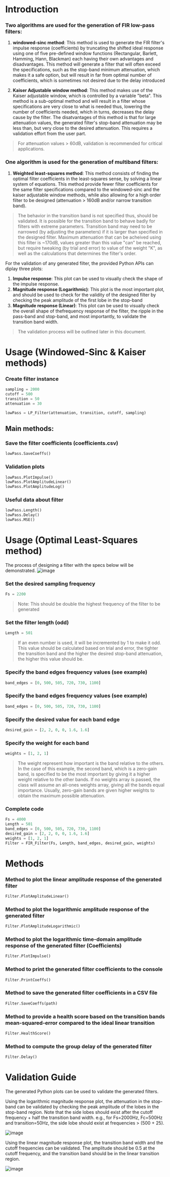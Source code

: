 # Introduction
### Two algorithms are used for the generation of FIR low-pass filters:
1. **__windowed-sinc method__**: This method is used to generate the FIR filter's impulse response (coefficients) by truncating the shifted ideal response using one of five pre-defined window functions (Rectangular, Barlett, Hamming, Hann, Blackman) each having their own advantages and disadvantages. This method will generate a filter that will often exceed the specifications, such as the stop-band minimum attenuation, which makes it a safe option, but will result in far from optimal number of coefficients, which is sometimes not desired due to the delay introduced

2. __**Kaiser Adjustable window method**__: This method makes use of the Kaiser adjustable window, which is controlled by a variable "beta". This method is a sub-optimal method and will result in a filter whose specifications are very close to what is needed thus, lowering the number of coefficients needed, which in turns, decreases the delay cause by the filter.
The disatvantages of this method is that for large attenuation values, the generated filter's stop-band attenuation may be less than, but very close to the desired attenuation. This requires a validation effort from the user part.
> For attenuation values > 60dB, validation is recommended for critical applications.

### One algorithm is used for the generation of multiband filters:
1. __**Weighted least-squares method**__: This method consists of finding the optimal filter coefficients in the least-squares sense, by solving a linear system of equations. This method provide fewer filter coefficients for the same filter specifications compared to the windowed-sinc and the kaiser adjustable window methods, while also allowing for a high order filter to be designed (attenuation > 160dB and/or narrow transition band).
> The behavior in the transition band is not specified thus, should be validated. It is possible for the transition band to behave badly for filters with extreme parameters.
> Transition band may need to be narrowed (by adjusting the parameters) if it is larger than specified in the designed filter.
> Maximum attenuation that can be acheived using this filter is ~170dB, values greater than this value "can" be reached, but require tweaking (by trial and error) to value of the weight "K", as well as the calculations that determines the filter's order.


For the validation of any generated filter, the provided Python APIs can diplay three plots:
1. **Impulse response**: This plot can be used to visually check the shape of the impulse response.
1. **Magnitude response (Logarithmic)**: This plot is the most important plot, and should be used to check for the validity of the designed filter by checking the peak amplitude of the first lobe in the stop-band
1. **Magnitude response (Linear)**: This plot can be used to visually check the overall shape of thefrequency response of the filter, the ripple in the pass-band and stop-band, and most importantly, to validate the transition band width.
> The validation process will be outlined later in this document.


# Usage (Windowed-Sinc & Kaiser methods)
### Create filter instance
```python
sampling = 2000
cutoff = 500
transition = 50
attenuation = 30

lowPass = LP_Filter(attenuation, transition, cutoff, sampling)
```
## Main methods:
### Save the filter coefficients (coefficients.csv)
```python
lowPass.SaveCoeffs()
```
### Validation plots
```python
lowPass.PlotImpulse()
lowPass.PlotAmplitudeLinear()
lowPass.PlotAmplitudeLog()
```

### Useful data about filter
```python
lowPass.Length()
lowPass.Delay()
lowPass.MSE()
```

# Usage (Optimal Least-Squares method)
The process of designing a filter with the specs below will be demonstrated.
![image](https://github.com/Fadi-Eid/DigitalFilterDesigner2024/assets/113466842/2c4b2f14-423a-4438-9d1b-f91a1d4cf53e)

### Set the desired sampling frequency
```python
Fs = 2200
```
> Note: This should be double the highest frequency of the filter to be generated
### Set the filter length (odd)
```python
Length = 501
```
> If an even number is used, it will be incremented by 1 to make it odd.
> This value should be calculated based on trial and error, the tighter the transition band and the higher the desired stop-band attenuation, the higher this value should be.
### Specify the band edges frequency values (see example)
```python
band_edges = [0, 500, 505, 720, 730, 1100]
```
### Specify the band edges frequency values (see example)
```python
band_edges = [0, 500, 505, 720, 730, 1100]
```
### Specify the desired value for each band edge
```python
desired_gain = [2, 2, 0, 0, 1.6, 1.6]
```
### Specify the weight for each band
```python
weights = [1, 2, 1]
```
> The weight represent how important is the band relative to the others. In the case of this example, the second band, which is a zero-gain band, is specified to be the most important by giving it a higher weight relative to the other bands.
> If no weights array is passed, the class will assume an all-ones weights array, giving all the bands equal importance.
> Usually, zero-gain bands are given higher weights to obtain the maximum possible attenuation.

### Complete code
```python
Fs = 4000
Length = 501
band_edges = [0, 500, 505, 720, 730, 1100]
desired_gain = [2, 2, 0, 0, 1.6, 1.6]
weights = [1, 2, 1]
Filter = FIR_Filter(Fs, Length, band_edges, desired_gain, weights)
```

# Methods
### Method to plot the linear amplitude response of the generated filter
```python
Filter.PlotAmplitudeLinear()
```
### Method to plot the logarithmic amplitude response of the generated filter
```python
Filter.PlotAmplitudeLogarithmic()
```
### Method to plot the logarithmic time-domain amplitude response of the generated filter (Coefficients)
```python
Filter.PlotImpulse()
```
### Method to print the generated filter coefficients to the console
```python
Filter.PrintCoeffs()
```
### Method to save the generated filter coefficients in a CSV file
```python
Filter.SaveCoeffs(path)
```
### Method to provide a health score based on the transition bands mean-squared-error compared to the ideal linear transition
```python
Filter.HealthScore()
```
### Method to compute the group delay of the generated filter
```python
Filter.Delay()
```

# Validation Guide
The generated Python plots can be used to validate the generated filters.

Using the logarithmic magnitude response plot, the attenuation in the stop-band can be validated by checking the peak amplitude of the lobes in the stop-band region. Note that the side lobes should exist after the cutoff frequency + half the transition band width.
e.g., for Fs=2000Hz, Fc=500Hz and transition=50Hz, the side lobe should exist at frequencies > (500 + 25).


![image](https://github.com/Fadi-Eid/DigitalFilterDesign/assets/113466842/da0c3af8-be2c-4c1f-ac28-128af42591fc)



Using the linear magnitude response plot, the transition band width and the cutoff frequencies can be validated. The amplitude should be 0.5 at the cutoff frequency, and the transition band should be in the linear transition region.

![image](https://github.com/Fadi-Eid/DigitalFilterDesign/assets/113466842/21cb4e94-f722-4e42-8997-91a200164bb8)


